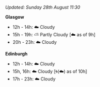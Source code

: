 *Updated: Sunday 28th August 11:30*

**Glasgow**

* 12h - 14h: :cloud: Cloudy
* 15h - 19h: :partly_sunny: Partly Cloudy [:cloud: as of 9h]
* 20h - 23h: :cloud: Cloudy

**Edinburgh**

* 12h - 14h: :cloud: Cloudy
* 15h, 16h: :cloud: Cloudy [:cyclone:(:cloud:) as of 10h]
* 17h - 23h: :cloud: Cloudy
